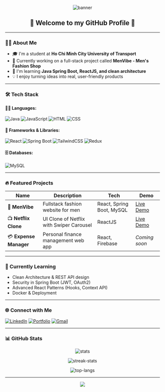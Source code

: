 <!-- Banner ấn tượng -->
<p align="center">
  <img src="https://capsule-render.vercel.app/api?type=waving&color=0:f2709c,100:ff9472&height=200&section=header&text=Hi%20I'm%20Cậu%20Chủ%20Ngầu%20Lòi!&fontSize=40&fontColor=fff&animation=fadeIn" alt="banner"/>
</p>

<h2 align="center">🚀 Welcome to my GitHub Profile 🚀</h2>

---

### 🧑‍💻 About Me

- 🎓 I'm a student at **Ho Chi Minh City University of Transport**
- 💼 Currently working on a full-stack project called **MenVibe - Men's Fashion Shop**
- 🌱 I'm learning **Java Spring Boot, ReactJS, and clean architecture**
- 💡 I enjoy turning ideas into real, user-friendly products

---

### 🛠️ Tech Stack

#### 👨‍💻 Languages:
![Java](https://img.shields.io/badge/Java-ED8B00?style=for-the-badge&logo=java&logoColor=white)
![JavaScript](https://img.shields.io/badge/JavaScript-F7DF1E?style=for-the-badge&logo=javascript&logoColor=black)
![HTML](https://img.shields.io/badge/HTML-E34F26?style=for-the-badge&logo=html5&logoColor=white)
![CSS](https://img.shields.io/badge/CSS-1572B6?style=for-the-badge&logo=css3&logoColor=white)

#### 🧩 Frameworks & Libraries:
![React](https://img.shields.io/badge/React-20232A?style=for-the-badge&logo=react&logoColor=61DAFB)
![Spring Boot](https://img.shields.io/badge/Spring%20Boot-6DB33F?style=for-the-badge&logo=spring-boot&logoColor=white)
![TailwindCSS](https://img.shields.io/badge/TailwindCSS-38B2AC?style=for-the-badge&logo=tailwind-css&logoColor=white)
![Redux](https://img.shields.io/badge/Redux-593D88?style=for-the-badge&logo=redux&logoColor=white)

#### 🗄️ Databases:
![MySQL](https://img.shields.io/badge/MySQL-005C84?style=for-the-badge&logo=mysql&logoColor=white)

---

### 🔥 Featured Projects

| Name | Description | Tech | Demo |
|------|-------------|------|------|
| 🎨 **MenVibe** | Fullstack fashion website for men | React, Spring Boot, MySQL | [Live Demo](https://your-demo-link.com) |
| 📺 **Netflix Clone** | UI Clone of Netflix with Swiper Carousel | ReactJS | [Live Demo](https://your-demo-link.com) |
| 💳 **Expense Manager** | Personal finance management web app | React, Firebase | _Coming soon_ |

---

### 🧠 Currently Learning

- Clean Architecture & REST API design
- Security in Spring Boot (JWT, OAuth2)
- Advanced React Patterns (Hooks, Context API)
- Docker & Deployment

---

### 🌐 Connect with Me

[![LinkedIn](https://img.shields.io/badge/LinkedIn-blue?style=for-the-badge&logo=linkedin&logoColor=white)](https://linkedin.com/in/yourusername)
[![Portfolio](https://img.shields.io/badge/Portfolio-000?style=for-the-badge&logo=firefox-browser&logoColor=white)](https://yourportfolio.com)
[![Gmail](https://img.shields.io/badge/Gmail-D14836?style=for-the-badge&logo=gmail&logoColor=white)](mailto:youremail@gmail.com)

---

### 📊 GitHub Stats

<p align="center">
  <img src="https://github-readme-stats.vercel.app/api?username=your-username&show_icons=true&theme=tokyonight" alt="stats" />
</p>

<p align="center">
  <img src="https://github-readme-streak-stats.herokuapp.com/?user=your-username&theme=tokyonight" alt="streak-stats" />
</p>

<p align="center">
  <img src="https://github-readme-stats.vercel.app/api/top-langs/?username=your-username&layout=compact&theme=tokyonight" alt="top-langs" />
</p>

---

<p align="center">
  <img src="https://capsule-render.vercel.app/api?type=waving&color=0:f2709c,100:ff9472&height=100&section=footer"/>
</p>

